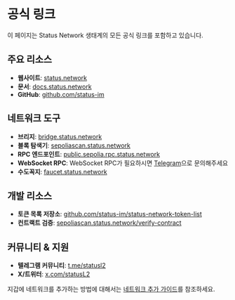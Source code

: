# 공식 링크

이 페이지는 Status Network 생태계의 모든 공식 링크를 포함하고 있습니다.

## 주요 리소스
- **웹사이트**: [status.network](https://status.network)
- **문서**: [docs.status.network](https://docs.status.network)
- **GitHub**: [github.com/status-im](https://github.com/status-im)

## 네트워크 도구
- **브리지**: [bridge.status.network](https://bridge.status.network)
- **블록 탐색기**: [sepoliascan.status.network](https://sepoliascan.status.network)
- **RPC 엔드포인트**: [public.sepolia.rpc.status.network](https://public.sepolia.rpc.status.network)
- **WebSocket RPC**: WebSocket RPC가 필요하시면 [Telegram](https://t.me/statusl2)으로 문의해주세요
- **수도꼭지**: [faucet.status.network](https://faucet.status.network)

## 개발 리소스
- **토큰 목록 저장소**: [github.com/status-im/status-network-token-list](https://github.com/status-im/status-network-token-list)
- **컨트랙트 검증**: [sepoliascan.status.network/verify-contract](https://sepoliascan.status.network/contract-verification)

## 커뮤니티 & 지원
- **텔레그램 커뮤니티**: [t.me/statusl2](https://t.me/statusl2)
- **X/트위터**: [x.com/statusL2](https://x.com/statusL2)

지갑에 네트워크를 추가하는 방법에 대해서는 [네트워크 추가 가이드](/general-info/add-status-network)를 참조하세요.
